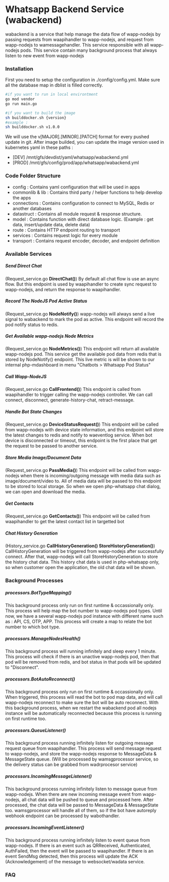 # Whatsapp Backend Service (wabackend)

wabackend is a service that help manage the data flow of wapp-nodejs by passing requests from waapihandler to wapp-nodejs, and request from wapp-nodejs to wamessagehandler. This service responsible with all wapp-nodejs pods. This service contain many background process that always listen to new event from wapp-nodejs

### Installation
First you need to setup the configuration in ./config/config.yml. Make sure all the database map in dblist is filled correctly. 
```bash
#if you want to run in local environtment
go mod vendor
go run main.go
```
```bash
#if you want to build the image
sh builddocker.sh {version}
#example : 
sh builddocker.sh v1.0.0
```
We will use the v[MAJOR].[MINOR].[PATCH] format for every pushed update in git. After image builded, you can update the image version used in kubernetes yaml in these paths : 
- [DEV] /mnt/gfs/devdist/yaml/whatsapp/wabackend.yml
- [PROD] /mnt/gfs/config/prod/app/whatsapp/wabackend.yml


### Code Folder Structure
- config : Contains yaml configuration that will be used in apps
- commonlib & lib : Contains third party / helper functions to help develop the apps
- connections : Contains configuration to connect to MySQL, Redis or another databases
- datastruct : Contains all module request & response structure.
- model : Contains function with direct database logic. (Example : get data, insert/update data, delete data)
- route : Contains HTTP endpoint routing to transport 
- services : Contains request logic for every module
- transport : Contains request encoder, decoder, and endpoint definition

### Available Services 

##### Send Direct Chat
(Request_service.go **DirectChat()**)
By default all chat flow is use an async flow. But this endpoint is used by waapihandler to create sync request to wapp-nodejs, and return the response to waapihandler.

##### Record The NodeJS Pod Active Status
(Request_service.go **NodeNotify()**)
wapp-nodejs will always send a live signal to wabackend to mark the pod as active. This endpoint will record the pod notify status to redis.

##### Get Available wapp-nodejs Node Metrics
(Request_service.go **NodeMetrics()**)
This endpoint will return all available wapp-nodejs pod. This service get the available pod data from redis that is stored by NodeNotify() endpoint. This live metric is will be shown to our internal php-mdashboard in menu "Chatbots > Whatsapp Pod Status"

##### Call Wapp-NodeJS 
(Request_service.go **CallFrontend()**)
This endpoint is called from waapihandler to trigger calling the wapp-nodejs controller. We can call connect, disconnect, generate-history-chat, retract-message.

##### Handle Bot State Changes
(Request_service.go **DeviceStatusRequest()**)
This endpoint will be called from wapp-nodejs with device state information, and this endpoint will store the latest changes to redis and notify to waeventlog service. When bot device is disconnected or timeout, this endpoint is the first place that get the request to be passed to another service.

##### Store Media Image/Document Data
(Request_service.go **PassMedia()**)
This endpoint will be called from wapp-nodejs when there is incoming/outgoing message with media data such as image/document/video to. All of media data will be passed to this endpoint to be stored to local storage. So when we open php-whatsapp chat dialog, we can open and download the media.

##### Get Contacts
(Request_service.go **GetContacts()**)
This endpoint will be called from waapihandler to get the latest contact list in targetted bot

##### Chat History Generation
(History_service.go **CallHistoryGeneration() StoreHistoryGeneration()**)
CallHistoryGeneration will be triggered from wapp-nodejs after successfully connect. After that, wapp-nodejs will call StoreHistoryGeneration to store the history chat data. This history chat data is used in php-whatsapp only, so when customer open the application, the old chat data will be shown.


### Background Processes

##### processors.BotTypeMapping()
This background process only run on first runtime & occassionally only. This process will help map the bot number to wapp-nodejs pod types. Until now, we have a several wapp-nodejs pod instance with different name such as : API, CS, OTP, APP. This process will create a map to relate the bot number to which bot type.

##### processors.ManageNodesHealth()
This background process will running infinitely and sleep every 1 minute. This process will check if there is an unactive wapp-nodejs pod, then that pod will be removed from redis, and bot status in that pods will be updated to "Disconnect". 

##### processors.BotAutoReconnect()
This background process only run on first runtime & occassionally only. When triggered, this process will read the bot to pod map data, and will call wapp-nodejs reconnect to make sure the bot will be auto reconnect. With this background process, when we restart the wabackend pod all nodejs instance will be automatically reconnected because this process is running on first runtime too. 

##### processors.QueueListener()
This background process running infinitely listen for outgoing message request queue from waapihandler. This process will send message request to wapp-nodejs, and store the wapp-nodejs response to MessageData & MessageState queue. (Will be processed by wamsgprocessor service, so the delivery status can be grabbed from wadrprocesor service)

##### processors.IncomingMessageListener()
This background process running infinitely listen to message queue from wapp-nodejs. When there are new incoming message event from wapp-nodejs, all chat data will be pushed to queue and processed here. After processed, the chat data will be passed to MessageData & MessageState too. wamsgprocessor will handle all of them, so if the bot have autoreply webhook endpoint can be processed by wabothandler.

##### processors.IncomingEventListener()
This background process running infinitely listen to event queue from wapp-nodejs. If there is an event such as QRReceived, Authenticated, AuthFailed, then the event will be passed to waapihandler. If there is an event SendMsg detected, then this process will update the ACK (Acknowledgement) of the message to websocket/wadata service. 


### FAQ
